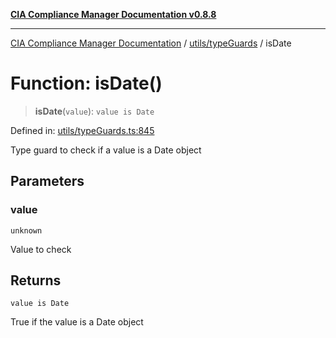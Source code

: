 [**CIA Compliance Manager Documentation v0.8.8**](../../../README.md)

***

[CIA Compliance Manager Documentation](../../../modules.md) / [utils/typeGuards](../README.md) / isDate

# Function: isDate()

> **isDate**(`value`): `value is Date`

Defined in: [utils/typeGuards.ts:845](https://github.com/Hack23/cia-compliance-manager/blob/283c1f3ddf6c7084b20c21176cda3bc5166ffcb9/src/utils/typeGuards.ts#L845)

Type guard to check if a value is a Date object

## Parameters

### value

`unknown`

Value to check

## Returns

`value is Date`

True if the value is a Date object
